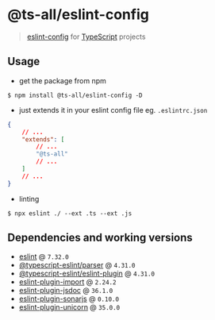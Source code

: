 # @ts-all/eslint-config
> [eslint-config](https://eslint.org) for [TypeScript](https://typescriptlang.org) projects

## Usage

* get the package from npm
```shell
$ npm install @ts-all/eslint-config -D
```

* just extends it in your eslint config file eg. `.eslintrc.json`
```json
{
    // ...
    "extends": [
        // ...
        "@ts-all"
        // ...
    ]
    // ...
}
```

* linting
```shell
$ npx eslint ./ --ext .ts --ext .js
```

## Dependencies and working versions

* [eslint](https://www.npmjs.com/package/eslint) @ `7.32.0`
* [@typescript-eslint/parser](https://www.npmjs.com/@typescript-eslint/parser) @ `4.31.0`
* [@typescript-eslint/eslint-plugin](https://www.npmjs.com/@typescript-eslint/eslint-plugin) @ `4.31.0`
* [eslint-plugin-import](https://www.npmjs.com/eslint-plugin-import) @ `2.24.2`
* [eslint-plugin-jsdoc](https://www.npmjs.com/eslint-plugin-jsdoc) @ `36.1.0`
* [eslint-plugin-sonarjs](https://www.npmjs.com/eslint-plugin-sonarjs) @ `0.10.0`
* [eslint-plugin-unicorn](https://www.npmjs.com/eslint-plugin-unicorn) @ `35.0.0`
